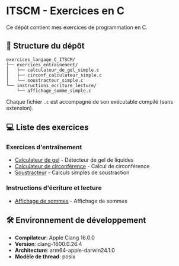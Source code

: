 # ITSCM - Exercices en C
Ce dépôt contient mes exercices de programmation en C.

## 📂 Structure du dépôt
```
exercices_langage_C_ITSCM/
├── exercices_entrainement/  
│   ├── calculateur_de_gel_simple.c  
│   ├── circonf_calculateur_simple.c
│   └── soustracteur_simple.c
└── instructions_ecriture_lecture/
    └── affichage_somme_simple.c
```

Chaque fichier `.c` est accompagné de son exécutable compilé (sans extension).

## 💻 Liste des exercices
### Exercices d'entraînement
- [Calculateur de gel](exercices_entrainement/calculateur_de_gel_simple.c) - Détecteur de gel de liquides
- [Calculateur de circonférence](exercices_entrainement/circonf_calculateur_simple.c) - Calcul de circonférence
- [Soustracteur](exercices_entrainement/soustracteur_simple.c) - Calculs simples de soustraction

### Instructions d'écriture et lecture
- [Affichage de sommes](instructions_ecriture_lecture/affichage_somme_simple.c) - Affichage de sommes

## 🛠 Environnement de développement
- **Compilateur**: Apple Clang 16.0.0
- **Version**: clang-1600.0.26.4
- **Architecture**: arm64-apple-darwin24.1.0
- **Modèle de thread**: posix
